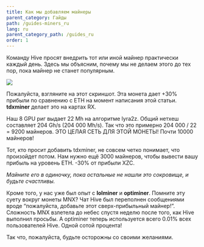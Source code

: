 ```yaml
---
title: Как мы добавляем майнеры
parent_category: Гайды
path: /guides-miners_ru
lang: ru
parent_category_path: /guides_ru
order: 1
---
```


Команду Hive просят внедрить тот или иной майнер практически каждый день. Здесь мы объясним, почему мы не делаем этого до тех пор, пока майнер не станет популярным.

<img src="https://lbd.hiveos.farm/kbase/images/forum/dyqion5c9r9u.png">

Пожалуйста, взгляните на этот скриншот. Эта монета дает +30% прибыли по сравнению с ETH на момент написания этой статьи. **tdxminer** делает это на картах RX.

Наш 8 GPU риг выдает 22 Mh на алгоритме lyra2z. Общий нетхеш составляет 204 Gh/s (204 000 Mh/s). Так что это примерно 204 000 / 22 = 9200 майнеров. ЭТО ЦЕЛАЯ СЕТЬ ДЛЯ ЭТОЙ МОНЕТЫ! Почти 10000 майнеров!

Тот, кто просит добавить tdxminer, не совсем четко понимает, что произойдет потом. Нам нужно ещё 3000 майнеров, чтобы вывести вашу прибыль на уровень ETH. -30% от прибыли XZC.

_Майните его в одиночку, пока остальные не нашли это сокровище, и будьте счастливы._

Кроме того, у нас уже был опыт с **lolminer** и **optiminer**. Помните эту суету вокруг монеты MNX? Чат Hive был переполнен сообщениями вроде “пожалуйста, добавьте этот сверх-прибыльный майнер!”. Сложность MNX взлетела до небес спустя неделю после того, как Hive выполнил просьбы. А optiminer теперь используется всего 0.01% всех пользователей Hive. Одной сотой процента!

Так что, пожалуйста, будьте осторожны со своими желаниями.
